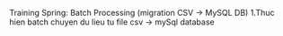 Training Spring: Batch Processing (migration CSV -> MySQL DB)
1.Thuc hien batch chuyen du lieu tu file csv -> mySql database